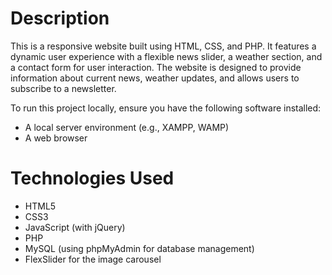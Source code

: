 # Description 

This is a responsive website built using HTML, CSS, and PHP. 
It features a dynamic user experience with a flexible news slider, a weather section, and a contact form for user interaction. 
The website is designed to provide information about current news, weather updates, and allows users to subscribe to a newsletter.

To run this project locally, ensure you have the following software installed:
- A local server environment (e.g., XAMPP, WAMP)
- A web browser


# Technologies Used
- HTML5
- CSS3
- JavaScript (with jQuery)
- PHP
- MySQL (using phpMyAdmin for database management)
- FlexSlider for the image carousel

